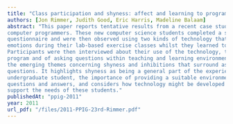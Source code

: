 ```yaml
---
title: "Class participation and shyness: affect and learning to program"
authors: [Jon Rimmer, Judith Good, Eric Harris, Madeline Balaam]
abstract: "This paper reports tentative results from a recent case study conducted with novice undergraduate
computer programmers. These new computer science students completed a shyness scale
questionnaire and were then observed using two kinds of technology that logged their self-rated
emotions during their lab-based exercise classes whilst they learned to program using Java.
Participants were then interviewed about their use of the technology, their experiences of learning to
program and of asking questions within teaching and learning environments. The results here focus on
the emerging themes concerning shyness and inhibitions that surround asking and answering
questions. It highlights shyness as being a general part of the experience of a computer science
undergraduate student, the importance of providing a suitable environment conducive to facilitating
questions and answers, and considers how technology might be developed in the future to better
support the needs of these students."
publishedAt: "ppig-2011"
year: 2011
url_pdf: "/files/2011-PPIG-23rd-Rimmer.pdf"
---
```

